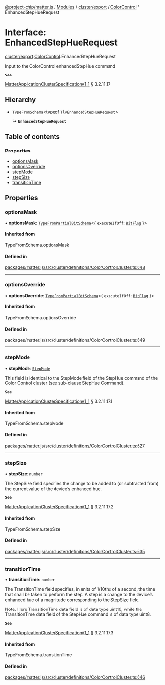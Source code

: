 [@project-chip/matter.js](../README.md) / [Modules](../modules.md) / [cluster/export](../modules/cluster_export.md) / [ColorControl](../modules/cluster_export.ColorControl.md) / EnhancedStepHueRequest

# Interface: EnhancedStepHueRequest

[cluster/export](../modules/cluster_export.md).[ColorControl](../modules/cluster_export.ColorControl.md).EnhancedStepHueRequest

Input to the ColorControl enhancedStepHue command

**`See`**

[MatterApplicationClusterSpecificationV1_1](spec_export.MatterApplicationClusterSpecificationV1_1.md) § 3.2.11.17

## Hierarchy

- [`TypeFromSchema`](../modules/tlv_export.md#typefromschema)\<typeof [`TlvEnhancedStepHueRequest`](../modules/cluster_export.ColorControl.md#tlvenhancedstephuerequest)\>

  ↳ **`EnhancedStepHueRequest`**

## Table of contents

### Properties

- [optionsMask](cluster_export.ColorControl.EnhancedStepHueRequest.md#optionsmask)
- [optionsOverride](cluster_export.ColorControl.EnhancedStepHueRequest.md#optionsoverride)
- [stepMode](cluster_export.ColorControl.EnhancedStepHueRequest.md#stepmode)
- [stepSize](cluster_export.ColorControl.EnhancedStepHueRequest.md#stepsize)
- [transitionTime](cluster_export.ColorControl.EnhancedStepHueRequest.md#transitiontime)

## Properties

### optionsMask

• **optionsMask**: [`TypeFromPartialBitSchema`](../modules/schema_export.md#typefrompartialbitschema)\<\{ `executeIfOff`: [`BitFlag`](../modules/schema_export.md#bitflag)  }\>

#### Inherited from

TypeFromSchema.optionsMask

#### Defined in

[packages/matter.js/src/cluster/definitions/ColorControlCluster.ts:648](https://github.com/project-chip/matter.js/blob/3adaded6/packages/matter.js/src/cluster/definitions/ColorControlCluster.ts#L648)

___

### optionsOverride

• **optionsOverride**: [`TypeFromPartialBitSchema`](../modules/schema_export.md#typefrompartialbitschema)\<\{ `executeIfOff`: [`BitFlag`](../modules/schema_export.md#bitflag)  }\>

#### Inherited from

TypeFromSchema.optionsOverride

#### Defined in

[packages/matter.js/src/cluster/definitions/ColorControlCluster.ts:649](https://github.com/project-chip/matter.js/blob/3adaded6/packages/matter.js/src/cluster/definitions/ColorControlCluster.ts#L649)

___

### stepMode

• **stepMode**: [`StepMode`](../enums/cluster_export.ColorControl.StepMode.md)

This field is identical to the StepMode field of the StepHue command of the Color Control cluster (see
sub-clause StepHue Command).

**`See`**

[MatterApplicationClusterSpecificationV1_1](spec_export.MatterApplicationClusterSpecificationV1_1.md) § 3.2.11.17.1

#### Inherited from

TypeFromSchema.stepMode

#### Defined in

[packages/matter.js/src/cluster/definitions/ColorControlCluster.ts:627](https://github.com/project-chip/matter.js/blob/3adaded6/packages/matter.js/src/cluster/definitions/ColorControlCluster.ts#L627)

___

### stepSize

• **stepSize**: `number`

The StepSize field specifies the change to be added to (or subtracted from) the current value of the
device’s enhanced hue.

**`See`**

[MatterApplicationClusterSpecificationV1_1](spec_export.MatterApplicationClusterSpecificationV1_1.md) § 3.2.11.17.2

#### Inherited from

TypeFromSchema.stepSize

#### Defined in

[packages/matter.js/src/cluster/definitions/ColorControlCluster.ts:635](https://github.com/project-chip/matter.js/blob/3adaded6/packages/matter.js/src/cluster/definitions/ColorControlCluster.ts#L635)

___

### transitionTime

• **transitionTime**: `number`

The TransitionTime field specifies, in units of 1/10ths of a second, the time that shall be taken to perform
the step. A step is a change to the device’s enhanced hue of a magnitude corresponding to the StepSize field.

Note: Here TransitionTime data field is of data type uint16, while the TransitionTime data field of the
StepHue command is of data type uint8.

**`See`**

[MatterApplicationClusterSpecificationV1_1](spec_export.MatterApplicationClusterSpecificationV1_1.md) § 3.2.11.17.3

#### Inherited from

TypeFromSchema.transitionTime

#### Defined in

[packages/matter.js/src/cluster/definitions/ColorControlCluster.ts:646](https://github.com/project-chip/matter.js/blob/3adaded6/packages/matter.js/src/cluster/definitions/ColorControlCluster.ts#L646)

